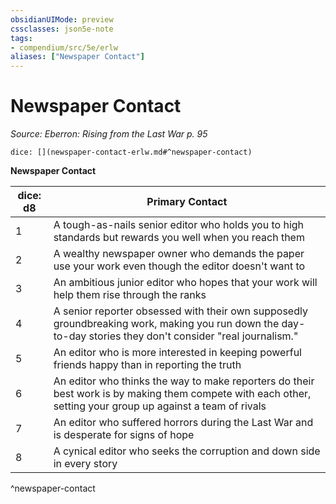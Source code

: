 ```yaml
---
obsidianUIMode: preview
cssclasses: json5e-note
tags:
- compendium/src/5e/erlw
aliases: ["Newspaper Contact"]
---
```

# Newspaper Contact
*Source: Eberron: Rising from the Last War p. 95* 

`dice: [](newspaper-contact-erlw.md#^newspaper-contact)`

**Newspaper Contact**

| dice: d8 | Primary Contact |
|----------|-----------------|
| 1 | A tough-as-nails senior editor who holds you to high standards but rewards you well when you reach them |
| 2 | A wealthy newspaper owner who demands the paper use your work even though the editor doesn't want to |
| 3 | An ambitious junior editor who hopes that your work will help them rise through the ranks |
| 4 | A senior reporter obsessed with their own supposedly groundbreaking work, making you run down the day-to-day stories they don't consider "real journalism." |
| 5 | An editor who is more interested in keeping powerful friends happy than in reporting the truth |
| 6 | An editor who thinks the way to make reporters do their best work is by making them compete with each other, setting your group up against a team of rivals |
| 7 | An editor who suffered horrors during the Last War and is desperate for signs of hope |
| 8 | A cynical editor who seeks the corruption and down side in every story |
^newspaper-contact